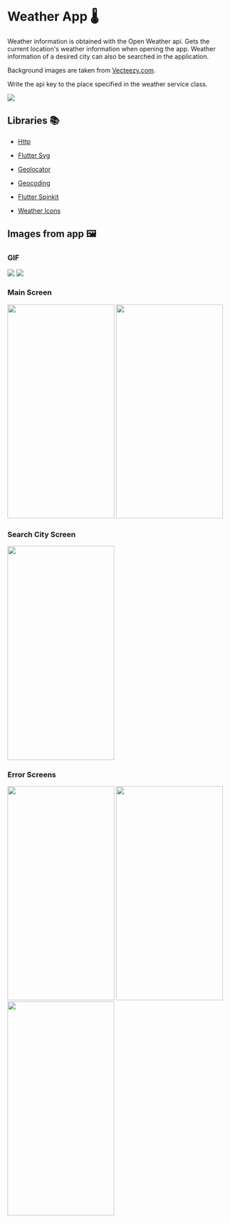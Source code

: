 # Weather App 🌡

Weather information is obtained with the Open Weather api. Gets the current location's weather information when opening the app. Weather information of a desired city can also be searched in the application.

Background images are taken from [Vecteezy.com](https://www.vecteezy.com/).

Write the api key to the place specified in the weather service class.
<p align="left" width="100%">
  <img src="https://user-images.githubusercontent.com/73544434/172044930-74c69468-0619-4412-994d-58f4bd994c59.PNG" />
</p>

## Libraries 📚
* [Http](https://pub.dev/packages/http)

* [Flutter Svg](https://pub.dev/packages/flutter_svg)

* [Geolocator](https://pub.dev/packages/geolocator)

* [Geocoding](https://pub.dev/packages/geocoding)

* [Flutter Spinkit](https://pub.dev/packages/flutter_spinkit)

* [Weather Icons](https://pub.dev/packages/weather_icons)

## Images from app 🖼

### GIF
![](https://media.giphy.com/media/HOUp6jZGwZXI6JYLbv/giphy.gif)
![](https://media.giphy.com/media/E3t8eAmuXzJ4kCFwfL/giphy.gif)
<p float="left" />

### Main Screen
<p align="left" width="100%">
  <img src="https://user-images.githubusercontent.com/73544434/145066011-edd887ce-7dd3-467b-b495-21d532b8a440.png" width="240" height="480" />
  <img src="https://user-images.githubusercontent.com/73544434/145066019-e1067959-86b8-4db0-ab3b-b6dd29aa866e.png" width="240" height="480" />
</p>

### Search City Screen
<p align="left" width="100%">
  <img src="https://user-images.githubusercontent.com/73544434/145066060-a845d50e-a115-4e6b-bda8-aa9852693f93.png" width="240" height="480" />
</p>

### Error Screens
<p align="left" width="100%">
  <img src="https://user-images.githubusercontent.com/73544434/145232012-c1099c58-d1d4-47b9-a69c-558cde664f34.png" width="240" height="480" />
  <img src="https://user-images.githubusercontent.com/73544434/145066056-19cc2b89-52f0-47a0-929b-cd335791861c.png" width="240" height="480" />
  <img src="https://user-images.githubusercontent.com/73544434/145066031-79ee6968-9a2f-42a9-8a22-78d67e9f43ad.png" width="240" height="480" />
</p>




